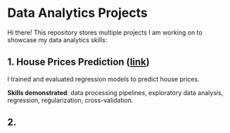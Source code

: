# Data Analytics Projects
Hi there! This repository stores multiple projects I am working on to showcase my data analytics skills:

## 1. House Prices Prediction ([link](https://github.com/maximilian-ho/Data-Analytics-Projects/blob/main/House%20Prices%20Prediction/house-prices-prediction.ipynb))
I trained and evaluated regression models to predict house prices.

**Skills demonstrated**: data processing pipelines, exploratory data analysis, regression, regularization, cross-validation. 

## 2. 

